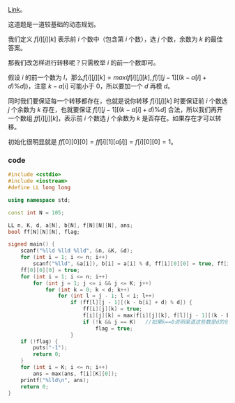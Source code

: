 [Link](https://www.luogu.com.cn/problem/AT_abc281_d)。

这道题是一道较基础的动态规划。

我们定义 $f[i][j][k]$ 表示前 $i$ 个数中（包含第 $i$ 个数），选 $j$ 个数，余数为 $k$ 的最佳答案。

那我们改怎样进行转移呢？只需枚举 $i$ 的前一个数即可。

假设 $i$ 的前一个数为 $l$，那么$f[i][j][k] = max(f[i][j][k], f[l][j - 1][(k - a[i] + d) \% d])$，注意 $k - a[i]$ 可能小于 $0$，所以要加一个 $d$ 再模 $d$。

同时我们要保证每一个转移都存在，也就是说你转移 $f[i][j][k]$ 时要保证前 $i$ 个数选 $j$ 个余数为 $k$ 存在，也就要保证 $f[l][j - 1][(k - a[i] + d) \% d]$ 合法，所以我们再开一个数组 $ff[i][j][k]$，表示前 $i$ 个数选 $j$ 个余数为 $k$ 是否存在。如果存在才可以转移。

初始化很明显就是 $ff[0][0][0] = ff[i][1][a[i]] = f[i][0][0] = 1$。

### code

```cpp
#include <cstdio>
#include <iostream>
#define LL long long

using namespace std;

const int N = 105;

LL n, K, d, a[N], b[N], f[N][N][N], ans;
bool ff[N][N][N], flag;

signed main() {
	scanf("%lld %lld %lld", &n, &K, &d);
	for (int i = 1; i <= n; i++)
		scanf("%lld", &a[i]), b[i] = a[i] % d, ff[i][0][0] = true, ff[i][1][b[i]] = true; //a[i]用来计算答案，b[i]用来在dp中算余数，因为b[i]模了d。 
	ff[0][0][0] = true;
	for (int i = 1; i <= n; i++)
		for (int j = 1; j <= i && j <= K; j++)
			for (int k = 0; k < d; k++)
				for (int l = j - 1; l < i; l++)
					if (ff[l][j - 1][(k - b[i] + d) % d]) {
						ff[i][j][k] = true;
						f[i][j][k] = max(f[i][j][k], f[l][j - 1][(k - b[i] + d) % d] + a[i]);	//按刚才的状态转移方程转移即可。 
						if (!k && j == K)	//如果k==0说明渠道这些数是d的倍数，若又刚好取了k个数说明有答案。 
							flag = true;
					}
	if (!flag) {
		puts("-1");
		return 0;
	}
	for (int i = K; i <= n; i++)
		ans = max(ans, f[i][K][0]);
	printf("%lld\n", ans);
	return 0;
}
```
